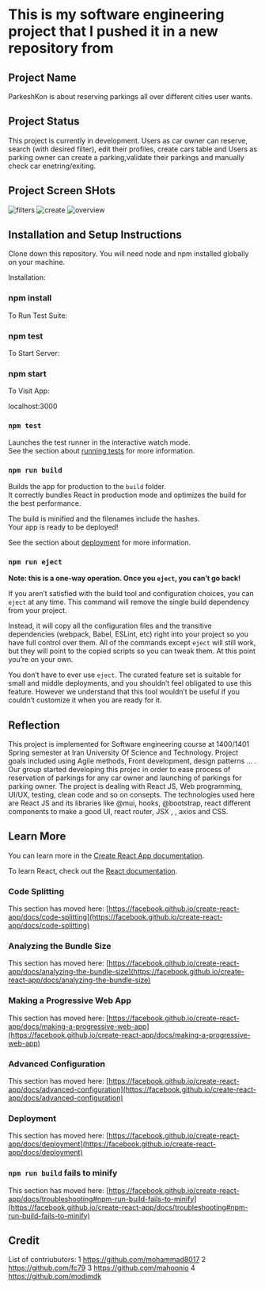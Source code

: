 # This is my software engineering project that I pushed it in a new repository from 
## Project Name
ParkeshKon is about reserving parkings all over different cities user wants.

## Project Status
This project is currently in development. Users as car owner can reserve, search (with desired filter), edit their profiles, create cars table and Users as parking owner
can create a parking,validate their parkings and manually check car enetring/exiting.

## Project Screen SHots
![filters](https://user-images.githubusercontent.com/46793124/178136329-00eac321-6014-4276-9e15-ecccdf2b9392.png)
![create](https://user-images.githubusercontent.com/46793124/178136345-0e29f662-fdb0-4abe-a6bb-382e3fd853fd.png)
![overview](https://user-images.githubusercontent.com/46793124/178136353-136afe64-9b8e-48b9-b248-6bc34e5f5b89.png)

## Installation and Setup Instructions
Clone down this repository. You will need node and npm installed globally on your machine.

Installation:

### npm install

To Run Test Suite:

### npm test

To Start Server:

### npm start

To Visit App:

localhost:3000

### `npm test`

Launches the test runner in the interactive watch mode.\
See the section about [running tests](https://facebook.github.io/create-react-app/docs/running-tests) for more information.

### `npm run build`

Builds the app for production to the `build` folder.\
It correctly bundles React in production mode and optimizes the build for the best performance.

The build is minified and the filenames include the hashes.\
Your app is ready to be deployed!

See the section about [deployment](https://facebook.github.io/create-react-app/docs/deployment) for more information.

### `npm run eject`

**Note: this is a one-way operation. Once you `eject`, you can’t go back!**

If you aren’t satisfied with the build tool and configuration choices, you can `eject` at any time. This command will remove the single build dependency from your project.

Instead, it will copy all the configuration files and the transitive dependencies (webpack, Babel, ESLint, etc) right into your project so you have full control over them. All of the commands except `eject` will still work, but they will point to the copied scripts so you can tweak them. At this point you’re on your own.

You don’t have to ever use `eject`. The curated feature set is suitable for small and middle deployments, and you shouldn’t feel obligated to use this feature. However we understand that this tool wouldn’t be useful if you couldn’t customize it when you are ready for it.
## Reflection
This project is implemented for Software engineering course at 1400/1401 Spring semester at Iran University Of Science and Technology. Project goals included using Agile methods, Front development, design patterns ... . Our group started developing this projec in order to ease process of reservation of parkings for any car owner and launching of parkings for parking owner.
The project is dealing with React JS, Web programming, UI/UX, testing, clean code and so on consepts. 
The technologies used here are React JS and its libraries like @mui, hooks, @bootstrap, react different components to make a good UI, react router, JSX , , axios and CSS.

## Learn More

You can learn more in the [Create React App documentation](https://facebook.github.io/create-react-app/docs/getting-started).

To learn React, check out the [React documentation](https://reactjs.org/).

### Code Splitting

This section has moved here: [https://facebook.github.io/create-react-app/docs/code-splitting](https://facebook.github.io/create-react-app/docs/code-splitting)

### Analyzing the Bundle Size

This section has moved here: [https://facebook.github.io/create-react-app/docs/analyzing-the-bundle-size](https://facebook.github.io/create-react-app/docs/analyzing-the-bundle-size)

### Making a Progressive Web App

This section has moved here: [https://facebook.github.io/create-react-app/docs/making-a-progressive-web-app](https://facebook.github.io/create-react-app/docs/making-a-progressive-web-app)

### Advanced Configuration

This section has moved here: [https://facebook.github.io/create-react-app/docs/advanced-configuration](https://facebook.github.io/create-react-app/docs/advanced-configuration)

### Deployment

This section has moved here: [https://facebook.github.io/create-react-app/docs/deployment](https://facebook.github.io/create-react-app/docs/deployment)

### `npm run build` fails to minify

This section has moved here: [https://facebook.github.io/create-react-app/docs/troubleshooting#npm-run-build-fails-to-minify](https://facebook.github.io/create-react-app/docs/troubleshooting#npm-run-build-fails-to-minify)

## Credit
List of contriubutors:
1 https://github.com/mohammad8017
2 https://github.com/fc79
3 https://github.com/mahoonio
4 https://github.com/modimdk



